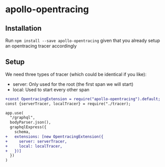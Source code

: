 # apollo-opentracing

## Installation

Run `npm install --save apollo-opentracing` given that you already setup an opentracing tracer accordingly

## Setup

We need three types of tracer (which could be identical if you like):

- server: Only used for the root (the first span we will start)
- local: Used to start every other span

```diff
+const OpentracingExtension = require("apollo-opentracing").default;
const {serverTracer, localTracer} = require("./tracer);

app.use(
  "/graphql",
  bodyParser.json(),
  graphqlExpress({
    schema,
+   extensions: [new OpentracingExtension({
+     server: serverTracer,
+     local: localTracer,
+   })]
  })
)
```
